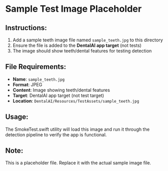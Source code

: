 # Sample Test Image Placeholder

## Instructions:
1. Add a sample teeth image file named `sample_teeth.jpg` to this directory
2. Ensure the file is added to the **DentalAI app target** (not tests)
3. The image should show teeth/dental features for testing detection

## File Requirements:
- **Name**: `sample_teeth.jpg`
- **Format**: JPEG
- **Content**: Image showing teeth/dental features
- **Target**: DentalAI app target (not test target)
- **Location**: `DentalAI/Resources/TestAssets/sample_teeth.jpg`

## Usage:
The SmokeTest.swift utility will load this image and run it through the detection pipeline to verify the app is functional.

## Note:
This is a placeholder file. Replace it with the actual sample image file.
